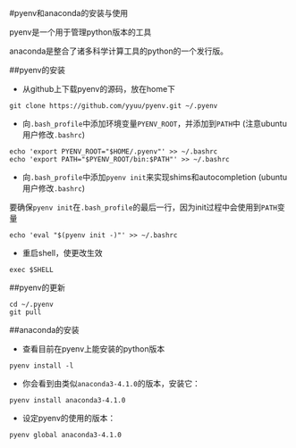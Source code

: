 #pyenv和anaconda的安装与使用

pyenv是一个用于管理python版本的工具

anaconda是整合了诸多科学计算工具的python的一个发行版。

##pyenv的安装
+ 从github上下载pyenv的源码，放在home下

```
git clone https://github.com/yyuu/pyenv.git ~/.pyenv
```

+ 向`.bash_profile`中添加环境变量`PYENV_ROOT`，并添加到`PATH`中 (注意ubuntu用户修改`.bashrc`)
```
echo 'export PYENV_ROOT="$HOME/.pyenv"' >> ~/.bashrc
echo 'export PATH="$PYENV_ROOT/bin:$PATH"' >> ~/.bashrc
```
+ 向`.bash_profile`中添加`pyenv init`来实现shims和autocompletion (ubuntu用户修改`.bashrc`)

要确保`pyenv init`在`.bash_profile`的最后一行，因为init过程中会使用到`PATH`变量
```
echo 'eval "$(pyenv init -)"' >> ~/.bashrc
```

+ 重启shell，使更改生效
```
exec $SHELL
```

##pyenv的更新
```
cd ~/.pyenv
git pull
```

##anaconda的安装

- 查看目前在pyenv上能安装的python版本

`pyenv install -l`

- 你会看到由类似`anaconda3-4.1.0`的版本，安装它：

`pyenv install anaconda3-4.1.0`

- 设定pyenv的使用的版本：

`pyenv global anaconda3-4.1.0`
